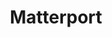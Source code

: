 ---
facebook: https://business.facebook.com/Matterport
instagram: https://instagram.com/matterportmedia
linkedin: https://linkedin.com/company/matterport
logohandle: matterport
sort: matterport
title: Matterport
twitter: https://x.com/Matterport
website: https://matterport.com/
---